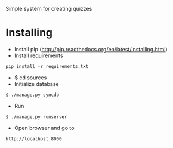 Simple system for creating quizzes

Installing
=========

* Install pip (http://pip.readthedocs.org/en/latest/installing.html)
* Install requirements
```
pip install -r requirements.txt
```
* $ cd sources
* Initialize database
```
$ ./manage.py syncdb
```
* Run
```
$ ./manage.py runserver
```
* Open browser and go to
```
http://localhost:8000
```
